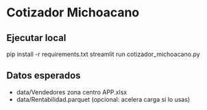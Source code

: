 # Cotizador Michoacano

## Ejecutar local
pip install -r requirements.txt
streamlit run cotizador_michoacano.py

## Datos esperados
- data/Vendedores zona centro APP.xlsx
- data/Rentabilidad.parquet  (opcional: acelera carga si lo usas)
